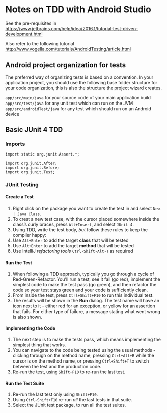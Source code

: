 # Notes on TDD with Android Studio

See the pre-requisites in https://www.jetbrains.com/help/idea/2016.1/tutorial-test-driven-development.html

Also refer to the following tutorial http://www.vogella.com/tutorials/AndroidTesting/article.html

## Android project organization for tests

The preferred way of organizing tests is based on a convention. In your application project, you should use the following base folder structure for your code organization, this is also the structure the project wizard creates.

`app/src/main/java` for your source code of your main application build  
`app/src/test/java` for any unit test which can run on the JVM  
`app/src/androidTest/java` for any test which should run on an Android device  

## Basic JUnit 4 TDD

### Imports

```
import static org.junit.Assert.*;

import org.junit.After;
import org.junit.Before;
import org.junit.Test;
```

### JUnit Testing

#### Create a Test

1. Right click on the package you want to create the test in and select `New | Java Class`.
2. To creat a new test case, with the cursor placed somewhere inside the class’s curly braces, press `Alt+Insert`, and select `JUnit 4`.
3. Using TDD, write the test body, _but_ follow these rules to keep the compiler happy:
  1. Use `Alt+Enter` to add the target __class__ that will be tested 
  2. Use `Alt+Enter` to add the target __method__ that will be tested
  3. Use IntelliJ _refactoring tools_ `Ctrl-Shift-Alt-T` as required

#### Run the Test

1. When following a TDD approach, typically you go through a cycle of Red-Green-Refactor. You’ll run a test, see it fail (go red), implement the simplest code to make the test pass (go green), and then refactor the code so your test stays green and your code is sufficiently clean.
2. From inside the test, press `Ctrl+Shift+F10` to run this individual test.
3. The results will be shown in the __Run__ dialog. The test name will have an icon next to it - either red for an exception, or yellow for an assertion that fails. For either type of failure, a message stating what went wrong is also shown.

#### Implementing the Code

1. The next step is to make the tests pass, which means implementing the simplest thing that works.
2. You can navigate to the code being tested using the usual methods - clicking through on the method name, pressing `Ctrl+Alt+B` while the cursor is on the method name, or pressing `Ctrl+Shift+T` to switch between the test and the production code.
3. Re-run the test, using `Shift+F10` to re-run the last test.

#### Run the Test Suite

1. Re-run the last test only using `Shift+F10`.
2. Using `Ctrl-Shift+F10` re-run _all_ the last tests in that suite.
3. Select the JUnit test package, to run all the test suites.

